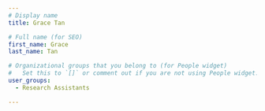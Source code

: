```yaml
---
# Display name
title: Grace Tan

# Full name (for SEO)
first_name: Grace
last_name: Tan

# Organizational groups that you belong to (for People widget)
#   Set this to `[]` or comment out if you are not using People widget.
user_groups:
  - Research Assistants

---
```

